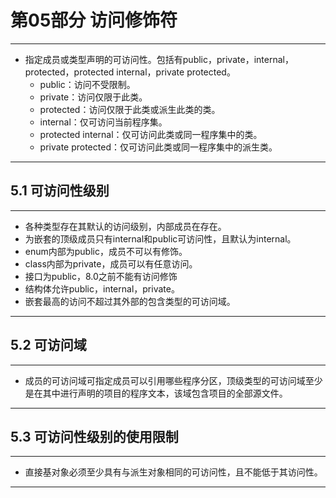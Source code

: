 # 第05部分 访问修饰符

---

- 指定成员或类型声明的可访问性。包括有public，private，internal，protected，protected internal，private protected。
  - public：访问不受限制。
  - private：访问仅限于此类。
  - protected：访问仅限于此类或派生此类的类。
  - internal：仅可访问当前程序集。
  - protected internal：仅可访问此类或同一程序集中的类。
  - private protected：仅可访问此类或同一程序集中的派生类。
  
---

## 5.1 可访问性级别

---

- 各种类型存在其默认的访问级别，内部成员在存在。
- 为嵌套的顶级成员只有internal和public可访问性，且默认为internal。
- enum内部为public，成员不可以有修饰。
- class内部为private，成员可以有任意访问。
- 接口为public，8.0之前不能有访问修饰
- 结构体允许public，internal，private。
- 嵌套最高的访问不超过其外部的包含类型的可访问域。

---

## 5.2 可访问域

---

- 成员的可访问域可指定成员可以引用哪些程序分区，顶级类型的可访问域至少是在其中进行声明的项目的程序文本，该域包含项目的全部源文件。

---

## 5.3 可访问性级别的使用限制

---

- 直接基对象必须至少具有与派生对象相同的可访问性，且不能低于其访问性。

---
